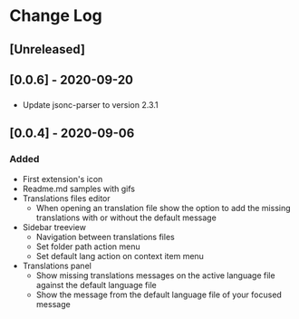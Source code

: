 # Change Log

## [Unreleased]

## [0.0.6] - 2020-09-20

###

- Update jsonc-parser to version 2.3.1

## [0.0.4] - 2020-09-06

### Added

- First extension's icon
- Readme.md samples with gifs
- Translations files editor
  - When opening an translation file show the option to add the missing translations with or without the default message
- Sidebar treeview
  - Navigation between translations files
  - Set folder path action menu
  - Set default lang action on context item menu
- Translations panel
  - Show missing translations messages on the active language file against the default language file
  - Show the message from the default language file of your focused message
